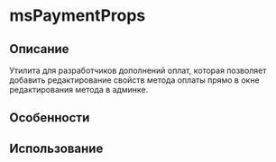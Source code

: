 # msPaymentProps

## Описание

Утилита для разработчиков дополнений оплат, которая позволяет добавить редактирование свойств метода оплаты прямо в окне редактирования метода в админке.

## Особенности

## Использование


